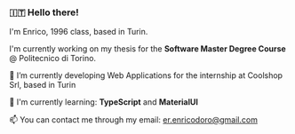 ### 🇮🇹 Hello there!

I'm Enrico, 1996 class, based in Turin. 

I'm currently working on my thesis for the **Software Master Degree Course** @ Politecnico di Torino.

🔭 I’m currently developing Web Applications for the internship at Coolshop Srl, based in Turin

🌱 I'm currently learning: **TypeScript** and **MaterialUI**

📫 You can contact me through my email: er.enricodoro@gmail.com
